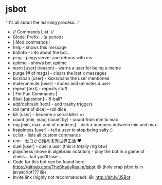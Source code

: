 # jsbot
"it's all about the learning process..." 
- // Commands List: //
- Global Prefix: . (a period)
- | Mod commands |
- help - shows this message 
- botinfo - info about the bot... 
- ping - pings server and returns with ms 
- uptime - shows bot uptime 
- warn [user] (reason) - warns a user for being a meme 
- purge [# of msgs] - clears the last x messages 
- kick/ban [user] - kicks/bans the user mentioned 
- mute/unmute [user] - mutes and unmutes a user 
- repeat [text] - repeats stuff 
- | For Fun Commands | 
- 8ball [question] - 8-ball? 
- add/deltrash [text] - add trashy triggers 
- roll (amt of dice) - roll dice 
- kill [user] - become a serial killer =) 
- count [min, max] (count by) - count from min to max 
- rng [min, max, amt of numbers] - pick x numbers between min and max 
- happiness [user] - tell a user to stop being salty :) 
- cclist - lists all custom commands 
- rem - ゼロから始める異世界生活 :heart: 
- duel [user] - duel a user (this is totally rng btw) 
- playchess [move in algebraic notation] - play the bot in a game of chess... but you'll lose...
- Code for this bot can be found here: https://github.com/TheShadyRealm/jsbot :smile: (holy crap jsbot is in javascript??? :scream:) 
- Invite link (highly not recommended): :smiley:: http://bit.ly/JSBot

